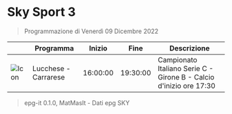 # Sky Sport 3
> Programmazione di Venerdì 09 Dicembre 2022

||Programma|Inizio|Fine|Descrizione|
|---|---|---|---|---|
|![Icon](https://guidatv.sky.it/uuid/28bd5112-e497-47d5-9aff-4dd3913f4f7c/cover?md5ChecksumParam=159052b7d7c092231d6092e4c7838461)|Lucchese - Carrarese|16:00:00|19:30:00|Campionato Italiano Serie C - Girone B - Calcio d&#039;inizio ore 17:30



 > epg-it 0.1.0, MatMasIt - Dati epg SKY